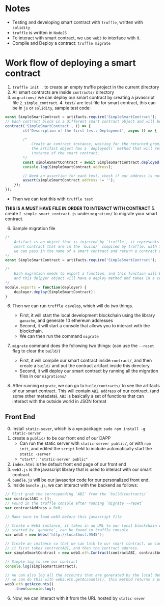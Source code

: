 
# Notes
* Testing and developing smart contract with `truffle`, written with `solidity`
* `truffle` is written in `NodeJS`
* To interact with smart contract, we use `web3` to interface with it.
* Compile and Deploy a contract: `truffle migrate`



# Work flow of deploying a smart contract
1. `truffle init .` to create an empty truffle project in the current directory
2. All smart contracts are inside `contracts/` directory
3. `migrations/` we can deploy our smart contract by creating a javascript file `2_simple_contract`.  4. `test/` are test file for smart contract, this can be in `js` or `solidity`, sample test code:
```javascript
const SimpleSmartContract = artifacts.require('SimpleSmartContract');
// Each contract block is a different smart contract object and will be independent from another object
contract('SimpleSmartContract', () => {
        it('Description of the first test: Deployment', async () => {

        /*
            Create an contract instance, waiting for the returned promised,
            the artifact object has a `deployed()` method that will return you the deployed
            instance of the smart contract.
        */
        const simpleSmartContract = await SimpleSmartContract.deployed();
        console.log(SimpleSmartContract.address);

        // Need an assertion for each test, check if our address is not empty
        assert(simpleSmartContract.address != '');
    });
});
```
* Then we can test this with `truffle test`

**THIS IS A MUST HAVE FILE IN ORDER TO INTERACT WITH CONTRACT**
5. create `2_simple_smart_contract.js` under `migration/` to migrate your smart contract. 

6. Sample migration file
```javascript
/*
    Artifact is an object that is injected by `truffle`, it represents all the compiled
    smart contract that are in the `build/` compiled by truffle, with this artifacts object
    we can pass in the name of a smart contract and return a contract artifact.
*/
const SimpleSmartContract = artifacts.require('SimpleSmartContract');

/*
    Each migration needs to export a function, and this function will be given a deployer object,
    and this delpyer object will have a deploy method and takes in a contract artifacts created above.
*/
module.exports = function(deployer) {
    deployer.deploy(SimpleSmartContract);
}
```
6. Then we can run `truffle develop`, which will do two things.
    - First, it will start the local development blockchain using the library `ganache`, and generate 10 ethereum addresses
    - Second, it will start a console that allows you to interact with the blockchain.
    - We can then run the command `migrate`

7. `migrate` command does the following two things: (can use the `--reset` flag to clear the `build/`)
    - First, it will compile our smart contract inside `contract/`, and then create a `build/` and put the contract artifact inside this directory.
    - Second, it will deploy our smart contract by running all the migration files in our `migrations/`

8. After running `migrate`, we can go to `build/contracts/` to see the artifacts of our smart contract. This will contain `ABI`, `address` of our contract. (and some other metadata). `ABI` is basically a set of functions that can interact with the outside world in JSON format

## Front End 
0. Install `static-sever`, which is a `npm` package: `sudo npm install -g static-server`
1. create a `public/` to be our front end of our DAPP
    - Can run the static server with `static-server public/`, or with `npm init`, and edited the `script` field to include automatically start the `static -server`
    - `"start": "static-server public"`
2. `index.html` is the default front end page of our front end
3. `web3.js` is the javascript library that is used to interact with our smart contract.
4. `bundle.js` will be our javascript code for our personalized front end. 
5. Inside `bundle.js`, we can interact with the backend as follows:
```javascript
// First grab the corresponding `ABI` from the `build/contracts/`
var contractABI = [];
// Found in the truffle console after running `migrate --reset`
var contractAddress = 0x0;

// Make sure to load web3 before this javascript file

// Create a Web3 instance, it takes in an URL to our local blockchain development instance
// started by `ganache`, can be found in truffle console
var web3 = new Webs('http://localhost:9545');

// Create an instance so that we can talk to our smart contract, we can use web3 to do that,
// it first takes contractABI, and then the contract address.
var simpleSmartContract = new web3.eth.Contract(contractABI, contractAddress);

// Simple log to see our contract
console.log(simpleSmartContract);

// We can also log all the accounts that are generated by the local development block,
// we can do this with web3.eth.getAccounts(), this method returns a promise,
web3.eth.getAccounts()
    .then(console.log);
```
6. Now, we can interact with it from the URL hosted by `static-sever`

